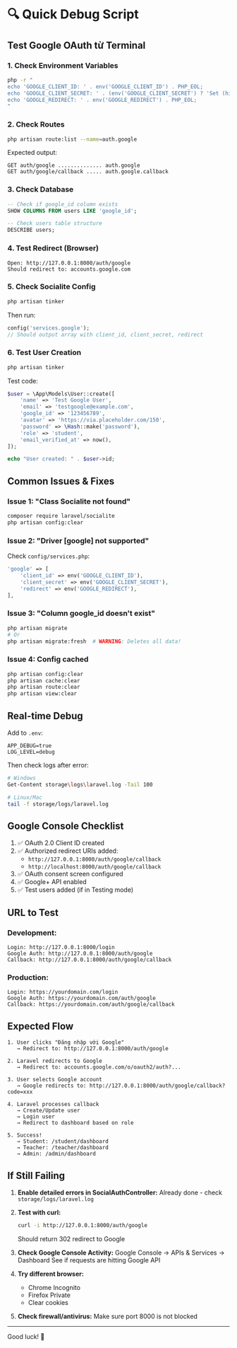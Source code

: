 # 🔍 Quick Debug Script

## Test Google OAuth từ Terminal

### 1. Check Environment Variables
```bash
php -r "
echo 'GOOGLE_CLIENT_ID: ' . env('GOOGLE_CLIENT_ID') . PHP_EOL;
echo 'GOOGLE_CLIENT_SECRET: ' . (env('GOOGLE_CLIENT_SECRET') ? 'Set (hidden)' : 'NOT SET') . PHP_EOL;
echo 'GOOGLE_REDIRECT: ' . env('GOOGLE_REDIRECT') . PHP_EOL;
"
```

### 2. Check Routes
```bash
php artisan route:list --name=auth.google
```

Expected output:
```
GET auth/google .............. auth.google
GET auth/google/callback ..... auth.google.callback
```

### 3. Check Database
```sql
-- Check if google_id column exists
SHOW COLUMNS FROM users LIKE 'google_id';

-- Check users table structure
DESCRIBE users;
```

### 4. Test Redirect (Browser)
```
Open: http://127.0.0.1:8000/auth/google
Should redirect to: accounts.google.com
```

### 5. Check Socialite Config
```bash
php artisan tinker
```

Then run:
```php
config('services.google');
// Should output array with client_id, client_secret, redirect
```

### 6. Test User Creation
```bash
php artisan tinker
```

Test code:
```php
$user = \App\Models\User::create([
    'name' => 'Test Google User',
    'email' => 'testgoogle@example.com',
    'google_id' => '123456789',
    'avatar' => 'https://via.placeholder.com/150',
    'password' => \Hash::make('password'),
    'role' => 'student',
    'email_verified_at' => now(),
]);

echo "User created: " . $user->id;
```

## Common Issues & Fixes

### Issue 1: "Class Socialite not found"
```bash
composer require laravel/socialite
php artisan config:clear
```

### Issue 2: "Driver [google] not supported"
Check `config/services.php`:
```php
'google' => [
    'client_id' => env('GOOGLE_CLIENT_ID'),
    'client_secret' => env('GOOGLE_CLIENT_SECRET'),
    'redirect' => env('GOOGLE_REDIRECT'),
],
```

### Issue 3: "Column google_id doesn't exist"
```bash
php artisan migrate
# Or
php artisan migrate:fresh  # WARNING: Deletes all data!
```

### Issue 4: Config cached
```bash
php artisan config:clear
php artisan cache:clear
php artisan route:clear
php artisan view:clear
```

## Real-time Debug

Add to `.env`:
```env
APP_DEBUG=true
LOG_LEVEL=debug
```

Then check logs after error:
```bash
# Windows
Get-Content storage\logs\laravel.log -Tail 100

# Linux/Mac
tail -f storage/logs/laravel.log
```

## Google Console Checklist

1. ✅ OAuth 2.0 Client ID created
2. ✅ Authorized redirect URIs added:
   - `http://127.0.0.1:8000/auth/google/callback`
   - `http://localhost:8000/auth/google/callback`
3. ✅ OAuth consent screen configured
4. ✅ Google+ API enabled
5. ✅ Test users added (if in Testing mode)

## URL to Test

### Development:
```
Login: http://127.0.0.1:8000/login
Google Auth: http://127.0.0.1:8000/auth/google
Callback: http://127.0.0.1:8000/auth/google/callback
```

### Production:
```
Login: https://yourdomain.com/login
Google Auth: https://yourdomain.com/auth/google
Callback: https://yourdomain.com/auth/google/callback
```

## Expected Flow

```
1. User clicks "Đăng nhập với Google"
   → Redirect to: http://127.0.0.1:8000/auth/google
   
2. Laravel redirects to Google
   → Redirect to: accounts.google.com/o/oauth2/auth?...
   
3. User selects Google account
   → Google redirects to: http://127.0.0.1:8000/auth/google/callback?code=xxx
   
4. Laravel processes callback
   → Create/Update user
   → Login user
   → Redirect to dashboard based on role
   
5. Success!
   → Student: /student/dashboard
   → Teacher: /teacher/dashboard
   → Admin: /admin/dashboard
```

## If Still Failing

1. **Enable detailed errors in SocialAuthController:**
   Already done - check `storage/logs/laravel.log`

2. **Test with curl:**
   ```bash
   curl -i http://127.0.0.1:8000/auth/google
   ```
   Should return 302 redirect to Google

3. **Check Google Console Activity:**
   Google Console → APIs & Services → Dashboard
   See if requests are hitting Google API

4. **Try different browser:**
   - Chrome Incognito
   - Firefox Private
   - Clear cookies

5. **Check firewall/antivirus:**
   Make sure port 8000 is not blocked

---

Good luck! 🚀
